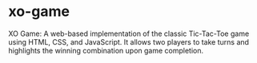 # xo-game
 XO Game: A web-based implementation of the classic Tic-Tac-Toe game using HTML, CSS, and JavaScript. It allows two players to take turns and highlights the winning combination upon game completion.
